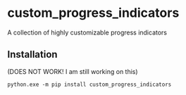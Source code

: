# custom_progress_indicators

A collection of highly customizable progress indicators

## Installation

(DOES NOT WORK! I am still working on this)

```shell
python.exe -m pip install custom_progress_indicators
```
